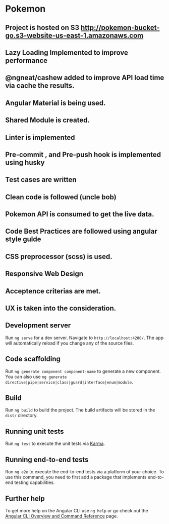 # Pokemon

## Project is hosted on S3 http://pokemon-bucket-go.s3-website-us-east-1.amazonaws.com

## Lazy Loading Implemented to improve performance
## @ngneat/cashew added to improve API load time via cache the results.
## Angular Material is being used.
## Shared Module is created.
## Linter is implemented
## Pre-commit , and Pre-push hook is implemented using husky 
## Test cases are written
## Clean code is followed (uncle bob)
## Pokemon API is consumed to get the live data.
## Code Best Practices are followed using angular style gulde
## CSS preprocessor (scss) is used.
## Responsive Web Design
## Acceptence criterias are met.
## UX is taken into the consideration.


## Development server

Run `ng serve` for a dev server. Navigate to `http://localhost:4200/`. The app will automatically reload if you change any of the source files.

## Code scaffolding

Run `ng generate component component-name` to generate a new component. You can also use `ng generate directive|pipe|service|class|guard|interface|enum|module`.

## Build

Run `ng build` to build the project. The build artifacts will be stored in the `dist/` directory.

## Running unit tests

Run `ng test` to execute the unit tests via [Karma](https://karma-runner.github.io).

## Running end-to-end tests

Run `ng e2e` to execute the end-to-end tests via a platform of your choice. To use this command, you need to first add a package that implements end-to-end testing capabilities.

## Further help

To get more help on the Angular CLI use `ng help` or go check out the [Angular CLI Overview and Command Reference](https://angular.io/cli) page.
